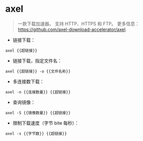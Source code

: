 # axel

> 一款下载加速器。
> 支持 HTTP、HTTPS 和 FTP。
> 更多信息：<https://github.com/axel-download-accelerator/axel>.

- 链接下载：

`axel {{超链接}}`

- 链接下载，指定文件名：

`axel {{超链接}} -o {{文件名称}}`

- 多连接数下载：

`axel -n {{连接数量}} {{超链接}}`

- 查询镜像：

`axel -S {{镜像数量}} {{超链接}}`

- 限制下载速度（字节 bite 每秒）：

`axel -s {{字节数}} {{超链接}}`
